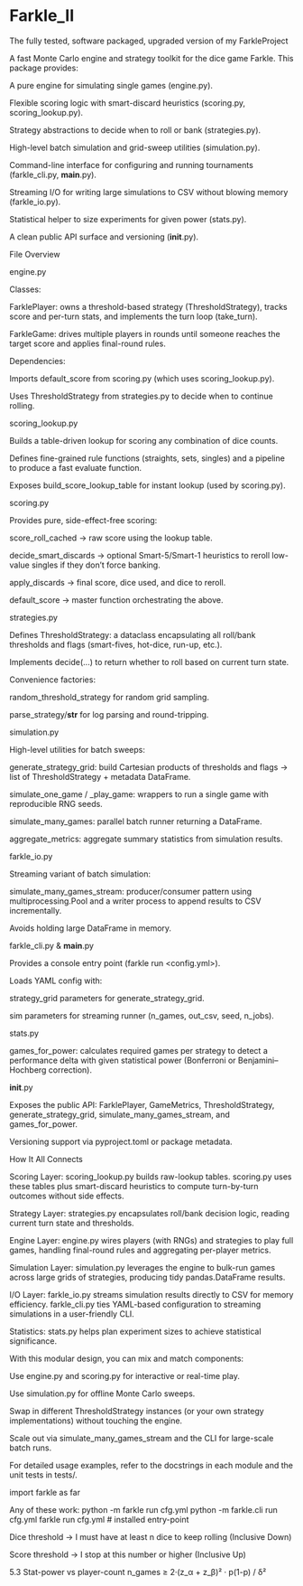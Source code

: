 # Farkle_II
The fully tested, software packaged, upgraded version of my FarkleProject

A fast Monte Carlo engine and strategy toolkit for the dice game Farkle. This package provides:

A pure engine for simulating single games (engine.py).

Flexible scoring logic with smart-discard heuristics (scoring.py, scoring_lookup.py).

Strategy abstractions to decide when to roll or bank (strategies.py).

High-level batch simulation and grid-sweep utilities (simulation.py).

Command-line interface for configuring and running tournaments (farkle_cli.py, __main__.py).

Streaming I/O for writing large simulations to CSV without blowing memory (farkle_io.py).

Statistical helper to size experiments for given power (stats.py).

A clean public API surface and versioning (__init__.py).

File Overview

engine.py

Classes:

FarklePlayer: owns a threshold-based strategy (ThresholdStrategy), tracks score and per-turn stats, and implements the turn loop (take_turn).

FarkleGame: drives multiple players in rounds until someone reaches the target score and applies final-round rules.

Dependencies:

Imports default_score from scoring.py (which uses scoring_lookup.py).

Uses ThresholdStrategy from strategies.py to decide when to continue rolling.

scoring_lookup.py

Builds a table-driven lookup for scoring any combination of dice counts.

Defines fine-grained rule functions (straights, sets, singles) and a pipeline to produce a fast evaluate function.

Exposes build_score_lookup_table for instant lookup (used by scoring.py).

scoring.py

Provides pure, side-effect-free scoring:

score_roll_cached → raw score using the lookup table.

decide_smart_discards → optional Smart-5/Smart-1 heuristics to reroll low-value singles if they don’t force banking.

apply_discards → final score, dice used, and dice to reroll.

default_score → master function orchestrating the above.

strategies.py

Defines ThresholdStrategy: a dataclass encapsulating all roll/bank thresholds and flags (smart-fives, hot-dice, run-up, etc.).

Implements decide(...) to return whether to roll based on current turn state.

Convenience factories:

random_threshold_strategy for random grid sampling.

parse_strategy/__str__ for log parsing and round-tripping.

simulation.py

High-level utilities for batch sweeps:

generate_strategy_grid: build Cartesian products of thresholds and flags → list of ThresholdStrategy + metadata DataFrame.

simulate_one_game / _play_game: wrappers to run a single game with reproducible RNG seeds.

simulate_many_games: parallel batch runner returning a DataFrame.

aggregate_metrics: aggregate summary statistics from simulation results.

farkle_io.py

Streaming variant of batch simulation:

simulate_many_games_stream: producer/consumer pattern using multiprocessing.Pool and a writer process to append results to CSV incrementally.

Avoids holding large DataFrame in memory.

farkle_cli.py & __main__.py

Provides a console entry point (farkle run <config.yml>).

Loads YAML config with:

strategy_grid parameters for generate_strategy_grid.

sim parameters for streaming runner (n_games, out_csv, seed, n_jobs).

stats.py

games_for_power: calculates required games per strategy to detect a performance delta with given statistical power (Bonferroni or Benjamini–Hochberg correction).

__init__.py

Exposes the public API: FarklePlayer, GameMetrics, ThresholdStrategy, generate_strategy_grid, simulate_many_games_stream, and games_for_power.

Versioning support via pyproject.toml or package metadata.

How It All Connects

Scoring Layer: scoring_lookup.py builds raw-lookup tables. scoring.py uses these tables plus smart-discard heuristics to compute turn-by-turn outcomes without side effects.

Strategy Layer: strategies.py encapsulates roll/bank decision logic, reading current turn state and thresholds.

Engine Layer: engine.py wires players (with RNGs) and strategies to play full games, handling final-round rules and aggregating per-player metrics.

Simulation Layer: simulation.py leverages the engine to bulk-run games across large grids of strategies, producing tidy pandas.DataFrame results.

I/O Layer: farkle_io.py streams simulation results directly to CSV for memory efficiency. farkle_cli.py ties YAML-based configuration to streaming simulations in a user-friendly CLI.

Statistics: stats.py helps plan experiment sizes to achieve statistical significance.

With this modular design, you can mix and match components:

Use engine.py and scoring.py for interactive or real-time play.

Use simulation.py for offline Monte Carlo sweeps.

Swap in different ThresholdStrategy instances (or your own strategy implementations) without touching the engine.

Scale out via simulate_many_games_stream and the CLI for large-scale batch runs.

For detailed usage examples, refer to the docstrings in each module and the unit tests in tests/.

import farkle as far

Any of these work:
python -m farkle run cfg.yml
python -m farkle.cli run cfg.yml
farkle run cfg.yml               # installed entry-point


Dice threshold -> I must have at least n dice to keep rolling (Inclusive Down)

Score threshold -> I stop at this number or higher (Inclusive Up)

5.3 Stat-power vs player-count
n_games ≥ 2·(z_α + z_β)² · p(1-p) / δ²
